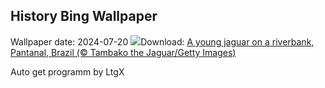 ## History Bing Wallpaper
Wallpaper date: 2024-07-20
![](https://www.bing.com/th?id=OHR.YoungJaguar_EN-US8866928893_UHD.jpg&w=1000)Download: [A young jaguar on a riverbank, Pantanal, Brazil (© Tambako the Jaguar/Getty Images)](https://www.bing.com/th?id=OHR.YoungJaguar_EN-US8866928893_UHD.jpg)

Auto get programm by LtgX
